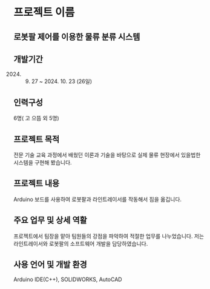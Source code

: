 # 프로젝트 이름
## 로봇팔 제어를 이용한 물류 분류 시스템

## 개발기간
2024. 9. 27 ~  2024. 10. 23 (26일)

## 인력구성
6명( 고 으뜸 외  5명)

## 프로젝트 목적
전문 기술 교육 과정에서 배웠던 이론과 기술을 바탕으로 실제 물류 현장에서 있을법한 시스템을 구현해 봤습니다.

## 프로젝트 내용
Arduino 보드를 사용하여 로봇팔과 라인트레이서를 작동해서 짐을 옮깁니다.

## 주요 업무 및 상세 역활
프로젝트에서 팀장을 맡아 팀원들의 강점을 파악하여 적절한 업무를 나누었습니다. 저는 라인트레이서와 로봇팔의 소프트웨어 개발을 담당하였습니다.

## 사용 언어 및 개발 환경
Arduino IDE(C++), SOLIDWORKS, AutoCAD




